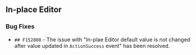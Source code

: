 ##  In-place Editor

###    Bug Fixes

- `## F152808` - The issue with "In-plae Editor default value is not changed after value updated in `ActionSuccess` event" has been resolved.
